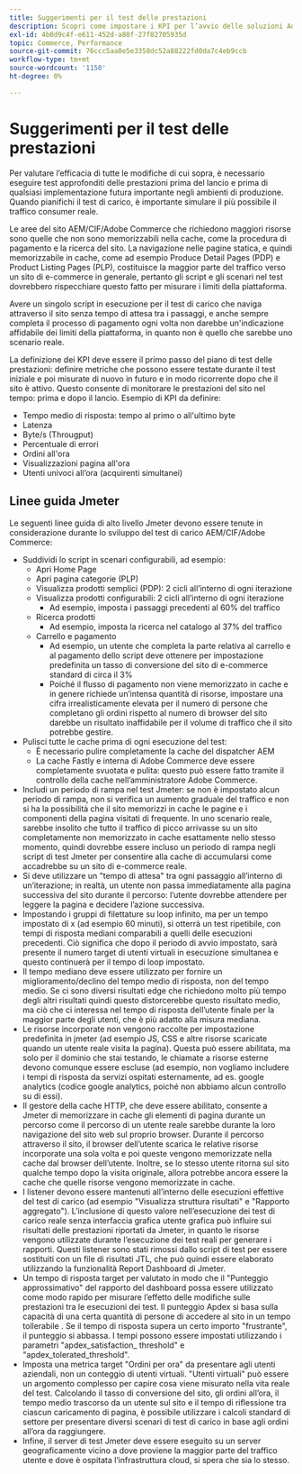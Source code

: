 ```yaml
---
title: Suggerimenti per il test delle prestazioni
description: Scopri come impostare i KPI per l’avvio delle soluzioni Adobe Commerce e Adobe Experience Manager.
exl-id: 4b0d9c4f-e611-452d-a80f-27f82705935d
topic: Commerce, Performance
source-git-commit: 76ccc5aa8e5e3358dc52a88222fd0da7c4eb9ccb
workflow-type: tm+mt
source-wordcount: '1150'
ht-degree: 0%

---
```


# Suggerimenti per il test delle prestazioni

Per valutare l’efficacia di tutte le modifiche di cui sopra, è necessario eseguire test approfonditi delle prestazioni prima del lancio e prima di qualsiasi implementazione futura importante negli ambienti di produzione. Quando pianifichi il test di carico, è importante simulare il più possibile il traffico consumer reale.

Le aree del sito AEM/CIF/Adobe Commerce che richiedono maggiori risorse sono quelle che non sono memorizzabili nella cache, come la procedura di pagamento e la ricerca del sito. La navigazione nelle pagine statica, e quindi memorizzabile in cache, come ad esempio Produce Detail Pages (PDP) e Product Listing Pages (PLP), costituisce la maggior parte del traffico verso un sito di e-commerce in generale, pertanto gli script e gli scenari nel test dovrebbero rispecchiare questo fatto per misurare i limiti della piattaforma.

Avere un singolo script in esecuzione per il test di carico che naviga attraverso il sito senza tempo di attesa tra i passaggi, e anche sempre completa il processo di pagamento ogni volta non darebbe un&#39;indicazione affidabile dei limiti della piattaforma, in quanto non è quello che sarebbe uno scenario reale.

La definizione dei KPI deve essere il primo passo del piano di test delle prestazioni: definire metriche che possono essere testate durante il test iniziale e poi misurate di nuovo in futuro e in modo ricorrente dopo che il sito è attivo. Questo consente di monitorare le prestazioni del sito nel tempo: prima e dopo il lancio. Esempio di KPI da definire:

- Tempo medio di risposta: tempo al primo o all&#39;ultimo byte
- Latenza
- Byte/s (Througput)
- Percentuale di errori
- Ordini all&#39;ora
- Visualizzazioni pagina all&#39;ora
- Utenti univoci all’ora (acquirenti simultanei)

## Linee guida Jmeter

Le seguenti linee guida di alto livello Jmeter devono essere tenute in considerazione durante lo sviluppo del test di carico AEM/CIF/Adobe Commerce:

- Suddividi lo script in scenari configurabili, ad esempio:
   - Apri Home Page
   - Apri pagina categorie (PLP)
   - Visualizza prodotti semplici (PDP): 2 cicli all’interno di ogni iterazione
   - Visualizza prodotti configurabili: 2 cicli all’interno di ogni iterazione
      - Ad esempio, imposta i passaggi precedenti al 60% del traffico
   - Ricerca prodotti
      - Ad esempio, imposta la ricerca nel catalogo al 37% del traffico
   - Carrello e pagamento
      - Ad esempio, un utente che completa la parte relativa al carrello e al pagamento dello script deve ottenere per impostazione predefinita un tasso di conversione del sito di e-commerce standard di circa il 3%
      - Poiché il flusso di pagamento non viene memorizzato in cache e in genere richiede un’intensa quantità di risorse, impostare una cifra irrealisticamente elevata per il numero di persone che completano gli ordini rispetto al numero di browser del sito darebbe un risultato inaffidabile per il volume di traffico che il sito potrebbe gestire.
- Pulisci tutte le cache prima di ogni esecuzione del test:
   - È necessario pulire completamente la cache del dispatcher AEM
   - La cache Fastly e interna di Adobe Commerce deve essere completamente svuotata e pulita: questo può essere fatto tramite il controllo della cache nell’amministratore Adobe Commerce.
- Includi un periodo di rampa nel test Jmeter: se non è impostato alcun periodo di rampa, non si verifica un aumento graduale del traffico e non si ha la possibilità che il sito memorizzi in cache le pagine e i componenti della pagina visitati di frequente. In uno scenario reale, sarebbe insolito che tutto il traffico di picco arrivasse su un sito completamente non memorizzato in cache esattamente nello stesso momento, quindi dovrebbe essere incluso un periodo di rampa negli script di test Jmeter per consentire alla cache di accumularsi come accadrebbe su un sito di e-commerce reale.
- Si deve utilizzare un &quot;tempo di attesa&quot; tra ogni passaggio all’interno di un’iterazione; in realtà, un utente non
passa immediatamente alla pagina successiva del sito durante il percorso: l’utente dovrebbe attendere per leggere la pagina e decidere l’azione successiva.
- Impostando i gruppi di filettature su loop infinito, ma per un tempo impostato di x (ad esempio 60 minuti), si otterrà un test ripetibile, con tempi di risposta mediani comparabili a quelli delle esecuzioni precedenti. Ciò significa che dopo il periodo di avvio impostato, sarà presente il numero target di utenti virtuali in esecuzione simultanea e questo continuerà per il tempo di loop impostato.
- Il tempo mediano deve essere utilizzato per fornire un miglioramento/declino del tempo medio di risposta, non del tempo medio. Se
ci sono diversi risultati edge che richiedono molto più tempo degli altri risultati quindi questo distorcerebbe questo risultato medio, ma ciò che ci interessa nel tempo di risposta dell’utente finale per la maggior parte degli utenti, che è più adatto alla misura mediana.
- Le risorse incorporate non vengono raccolte per impostazione predefinita in jmeter (ad esempio JS, CSS e altre risorse scaricate quando un utente reale visita la pagina). Questa può essere abilitata, ma solo per il dominio che stai testando, le chiamate a risorse esterne devono comunque essere escluse (ad esempio, non vogliamo includere i tempi di risposta da servizi ospitati esternamente, ad es. google analytics (codice google analytics, poiché non abbiamo alcun controllo su di essi).
- Il gestore della cache HTTP, che deve essere abilitato, consente a Jmeter di memorizzare in cache gli elementi di pagina durante un percorso come
il percorso di un utente reale sarebbe durante la loro navigazione del sito web sul proprio browser. Durante il percorso attraverso il sito, il browser dell’utente scarica le relative risorse incorporate una sola volta e poi queste vengono memorizzate nella cache dal browser dell’utente. Inoltre, se lo stesso utente ritorna sul sito qualche tempo dopo la visita originale, allora potrebbe ancora essere la cache che quelle risorse vengono memorizzate in cache.
- I listener devono essere mantenuti all’interno delle esecuzioni effettive del test di carico (ad esempio &quot;Visualizza struttura risultati&quot; e &quot;Rapporto aggregato&quot;). L’inclusione di questo valore nell’esecuzione dei test di carico reale senza interfaccia grafica utente grafica può influire sui risultati delle prestazioni riportati da Jmeter, in quanto le risorse vengono utilizzate durante l’esecuzione dei test reali per generare i rapporti. Questi listener sono stati rimossi dallo script di test per essere sostituiti con un file di risultati JTL, che può quindi essere elaborato utilizzando la funzionalità Report Dashboard di Jmeter.
- Un tempo di risposta target per valutato in modo che il &quot;Punteggio approssimativo&quot; del rapporto del dashboard possa essere utilizzato come modo rapido per misurare l’effetto delle modifiche sulle prestazioni tra le esecuzioni dei test. Il punteggio Apdex si basa sulla capacità di una certa quantità di persone di accedere al sito in un tempo tollerabile . Se il tempo di risposta supera un certo importo &quot;frustrante&quot;, il punteggio si abbassa. I tempi possono essere impostati utilizzando i parametri &quot;apdex_satisfaction_ threshold&quot; e &quot;apdex_tolerated_threshold&quot;.
- Imposta una metrica target &quot;Ordini per ora&quot; da presentare agli utenti aziendali, non un conteggio di utenti virtuali. &quot;Utenti virtuali&quot; può essere un argomento complesso per capire cosa viene misurato nella vita reale del test. Calcolando il tasso di conversione del sito, gli ordini all’ora, il tempo medio trascorso da un utente sul sito e il tempo di riflessione tra ciascun caricamento di pagina, è possibile utilizzare i calcoli standard di settore per presentare diversi scenari di test di carico in base agli ordini all’ora da raggiungere.
- Infine, il server di test Jmeter deve essere eseguito su un server geograficamente vicino a dove proviene la maggior parte del traffico utente e dove è ospitata l’infrastruttura cloud, si spera che sia lo stesso.
